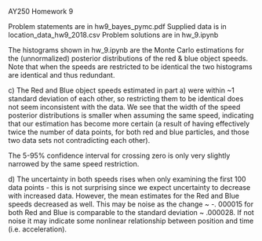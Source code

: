 AY250 Homework 9

Problem statements are in hw9_bayes_pymc.pdf
Supplied data is in location_data_hw9_2018.csv
Problem solutions are in hw_9.ipynb

The histograms shown in hw_9.ipynb are the Monte Carlo estimations for the (unnormalized) posterior distributions of the red & blue object speeds. Note that when the speeds are restricted to be identical the two histograms are identical and thus redundant.

c) The Red and Blue object speeds estimated in part a) were within ~1 standard deviation of each other, so restricting them to be identical does not seem inconsistent with the data. We see that the width of the speed posterior distributions is smaller when assuming the same speed, indicating that our estimation has become more certain (a result of having effectively twice the number of data points, for both red and blue particles, and those two data sets not contradicting each other).

The 5-95% confidence interval for crossing zero is only very slightly narrowed by the same speed restriction.

d) The uncertainty in both speeds rises when only examining the first 100 data points - this is not surprising since we expect uncertainty to decrease with increased data. However, the mean estimates for the Red and Blue speeds decreased as well. This may be noise as the change ~ -. 000015 for both Red and Blue is comparable to the standard deviation ~ .000028. If not noise it may indicate some nonlinear relationship between position and time (i.e. acceleration).
